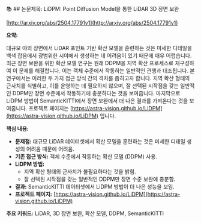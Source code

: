 📚 ## 논문제목: LiDPM: Point Diffusion Model을 통한 LiDAR 3D 장면 보완

[http://arxiv.org/abs/2504.17791v1](http://arxiv.org/abs/2504.17791v1)

**요약:**

대규모 야외 장면에서 LiDAR 포인트 기반 확산 모델을 훈련하는 것은 미세한 디테일을 백색 잡음에서 광범위한 시야에서 생성하는 데 어려움이 있기 때문에 매우 어렵습니다. 최근 장면 보완을 위한 확산 모델 연구는 원래 DDPM을 지역 확산 프로세스로 재구성하여 이 문제를 해결합니다. 이는 객체 수준에서 작동하는 일반적인 관행과 대조됩니다. 본 연구에서는 이러한 두 가지 접근 방식 간의 격차를 좁히고자 합니다. 지역 확산 형태의 근사치를 식별하고, 이를 운영하는 데 필요하지 않으며, 잘 선택된 시작점을 갖는 일반적인 DDPM만 장면 수준에서 작동하기에 충분하다는 것을 보여줍니다. 마지막으로 LiDPM 방법이 SemanticKITTI에서 장면 보완에서 더 나은 결과를 가져온다는 것을 보여줍니다. 프로젝트 페이지는 [https://astra-vision.github.io/LiDPM](https://astra-vision.github.io/LiDPM) 입니다.

**핵심 내용:**

*   **문제점:** 대규모 LiDAR 데이터셋에서 확산 모델을 훈련하는 것은 미세한 디테일 생성의 어려움 때문에 어려움.
*   **기존 접근 방식:** 객체 수준에서 작동하는 확산 모델 (DDPM) 사용.
*   **LiDPM 방법:**
    *   지역 확산 형태의 근사치가 불필요하다는 것을 밝힘.
    *   잘 선택된 시작점을 갖는 일반적인 DDPM만 장면 수준 보완에 충분함.
*   **결과:** SemanticKITTI 데이터셋에서 LiDPM 방법이 더 나은 성능을 보임.
*   **프로젝트 페이지:** [https://astra-vision.github.io/LiDPM](https://astra-vision.github.io/LiDPM)

**주요 키워드:** LiDAR, 3D 장면 보완, 확산 모델, DDPM, SemanticKITTI